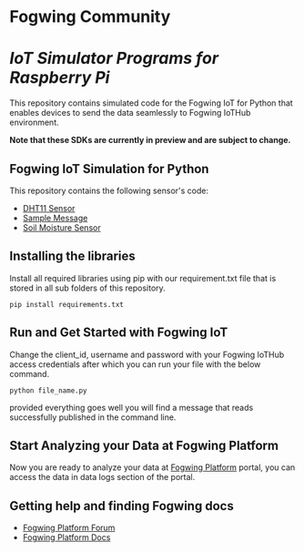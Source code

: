 # **Fogwing Community**

# *IoT Simulator Programs for Raspberry Pi*

This repository contains simulated code for the Fogwing IoT for Python that enables devices to send the data seamlessly to Fogwing IoTHub environment.

**Note that these SDKs are currently in preview and are subject to change.**

## Fogwing IoT Simulation for Python
This repository contains the following sensor's code:
* [DHT11 Sensor](https://github.com/factana/fogwing-simulator-for-raspberry-python/tree/master/fw-iothub-dht11-sensor)
* [Sample Message](https://github.com/factana/fogwing-simulator-for-raspberry-python/tree/master/fw-iothub-sample-message)
* [Soil Moisture Sensor](https://github.com/factana/fogwing-simulator-for-raspberry-python/tree/master/fw-iothub-soilmoisture-sensor)

## Installing the libraries
Install all required libraries using pip with our requirement.txt file that is stored in all sub folders of this repository.
```
pip install requirements.txt
```

## Run and Get Started with Fogwing IoT
Change the client_id, username and password with your Fogwing IoTHub access credentials after which you can run your file with the below command.
```
python file_name.py
```
provided everything goes well you will find a message that reads successfully published in the command line.

## Start Analyzing your Data at Fogwing Platform
Now you are ready to analyze your data at [Fogwing Platform](http://community.fogwing.net/) portal, you can access the data in data logs section of the portal.

## Getting help and finding Fogwing docs
* [Fogwing Platform Forum]()
* [Fogwing Platform Docs](https://docs.fogwing.io/)
